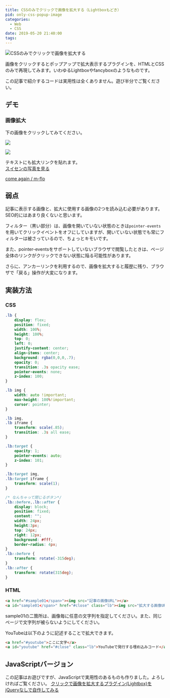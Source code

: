 ```yaml
---
title: CSSのみでクリックで画像を拡大する（Lightboxもどき）
pid: only-css-popup-image
categories:
  - Web
  - CSS
date: 2019-05-20 21:40:00
tags:
---
```


<style>
.lb {
    display: flex;
    position: fixed;
    width: 100%;
    height: 100%;
    top: 0;
    left: 0;
    justify-content: center;
    align-items: center;
    background: rgba(0,0,0,.7);
    opacity: 0;
    transition: .3s opacity ease;
    pointer-events: none;
    z-index: 100;
}

.lb img {
    width: auto !important;
    max-height: 100%!important;
    cursor: pointer;
}

.lb img,
.lb iframe {
    transform: scale(.85);
    transition: .3s all ease;
}


.lb:target {
    opacity: 1;
    pointer-events: auto;
    z-index: 101;
}

.lb:target img,
.lb:target iframe {
    transform: scale(1);
}


/* なんちゃって閉じるボタン*/
.lb::before,.lb::after {
    display: block;
    position: fixed;
    content: "";
    width: 24px;
    height:3px;
    top: 24px;
    right: 12px;
    background: #fff;
    border-radius: 4px;
}
.lb::before {
    transform: rotate(-315deg);
}
.lb::after {
    transform: rotate(315deg);
}
</style>

![CSSのみでクリックで画像を拡大する](thumbnail.jpg)

画像をクリックするとポップアップで拡大表示するプラグインを、HTMLとCSSのみで再現してみます。いわゆるLightboxやfancyboxのようなものです。

<div class="red-box">
この記事で紹介するコードは実用性は全くありません。遊び半分でご覧ください。
</div>

## デモ

### 画像拡大

下の画像をクリックしてみてください。

<a href="#sakura"><img src="sakura.jpg"></a>
<a class="lb" href="#close" id="sakura"><img src="sakura.jpg"></a>

<a href="#blog"><img src="blog_img.jpg"></a>
<a class="lb" href="#close" id="blog"><img src="blog_img.jpg"></a>

テキストにも拡大リンクを貼れます。  
<a href="#suisen">スイセンの写真を見る</a>
<a class="lb" href="#close" id="suisen"><img src="suisen.jpg">

### 応用 - YouTubeの動画を拡大

YouTubeを拡大して再生することもできます。

<a class="btn" href="#comeagain">come again / m-flo</a>
<a class="lb" href="#close" id="comeagain"><iframe width="560" height="315" src="https://www.youtube.com/embed/RNBiaZbFGII" frameborder="0" allow="accelerometer; autoplay; encrypted-media; gyroscope; picture-in-picture" allowfullscreen></iframe></iframe></a>


## 弱点

記事に表示する画像と、拡大に使用する画像の2つを読み込む必要があります。SEO的にはあまり良くないと思います。

フィルター（黒い部分）は、画像を開いていない状態のときは`pointer-events`を用いてクリックイベントをオフにしていますが、開いていない状態でも常にフィルターは被さっているので、ちょっとキモいです。

また、pointer-eventsをサポートしていないブラウザで閲覧したときは、ページ全体のリンクがクリックできない状態に陥る可能性があります。

さらに、アンカーリンクを利用するので、画像を拡大すると履歴に残り、ブラウザで「戻る」操作が大変になります。


## 実装方法

### CSS

```css
.lb {
    display: flex;
    position: fixed;
    width: 100%;
    height: 100%;
    top: 0;
    left: 0;
    justify-content: center;
    align-items: center;
    background: rgba(0,0,0,.7);
    opacity: 0;
    transition: .3s opacity ease;
    pointer-events: none;
    z-index: 100;
}

.lb img {
    width: auto !important;
    max-height: 100%!important;
    cursor: pointer;
}

.lb img,
.lb iframe {
    transform: scale(.85);
    transition: .3s all ease;
}

.lb:target {
    opacity: 1;
    pointer-events: auto;
    z-index: 101;
}

.lb:target img,
.lb:target iframe {
    transform: scale(1);
}

/* なんちゃって閉じるボタン*/
.lb::before,.lb::after {
    display: block;
    position: fixed;
    content: "";
    width: 24px;
    height:3px;
    top: 24px;
    right: 12px;
    background: #fff;
    border-radius: 4px;
}
.lb::before {
    transform: rotate(-315deg);
}
.lb::after {
    transform: rotate(315deg);
}
```

### HTML
```html
<a href="#sample01</span>"><img src="記事の画像URL"></a>
<a id="sample01</span>" href="#close" class="lb"><img src="拡大する画像URL"></a>
```

sample01の二箇所は、画像毎に任意の文字列を指定してください。また、同じページで文字列が被らないようにしてください。

YouTubeは以下のように記述することで拡大できます。

```html
<a href="#youtube">ここに文字</a>
<a id="youtube" href="#close" class="lb">YouTubeで発行する埋め込みコード</a>
```

## JavaScriptバージョン

この記事はお遊びですが、JavaScriptで実用性のあるものも作りました。よろしければご覧ください。
[クリックで画像を拡大するプラグイン(Lightbox)をjQueryなしで自作してみる](/post/whxdp7txqo/)
